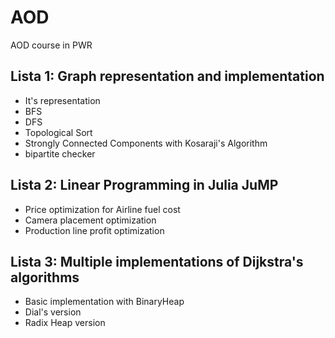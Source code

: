 # AOD

AOD course in PWR

## Lista 1: Graph representation and implementation

* It's representation
* BFS
* DFS
* Topological Sort
* Strongly Connected Components with Kosaraji's Algorithm
* bipartite checker

## Lista 2: Linear Programming in Julia JuMP

* Price optimization for Airline fuel cost
* Camera placement optimization
* Production line profit optimization

## Lista 3: Multiple implementations of Dijkstra's algorithms

* Basic implementation with BinaryHeap
* Dial's version
* Radix Heap version
